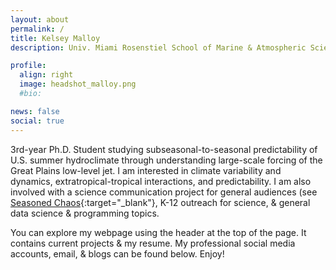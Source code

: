 ```yaml
---
layout: about
permalink: /
title: Kelsey Malloy
description: Univ. Miami Rosenstiel School of Marine & Atmospheric Science

profile:
  align: right
  image: headshot_malloy.png
  #bio: 

news: false
social: true
---
```


3rd-year Ph.D. Student studying subseasonal-to-seasonal predictability of U.S. summer hydroclimate through understanding large-scale forcing of the Great Plains low-level jet. I am interested in climate variability and dynamics, extratropical-tropical interactions, and predictability. I am also involved with a science communication project for general audiences (see [Seasoned Chaos](http://seasonedchaos.github.io){:target="\_blank"}, K-12 outreach for science, & general data science & programming topics.

You can explore my webpage using the header at the top of the page. It contains current projects & my resume. My professional social media accounts, email, & blogs can be found below. Enjoy!
